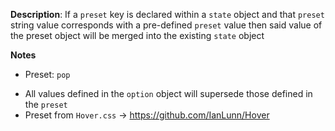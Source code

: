 __Description__: If a `preset` key is declared within a `state` object and that `preset` string value corresponds with a pre-defined `preset` value then said value of the preset object will be merged into the existing `state` object

__Notes__

+ Preset: `pop`
- All values defined in the `option` object will supersede those defined in the `preset`
- Preset from `Hover.css` -> https://github.com/IanLunn/Hover